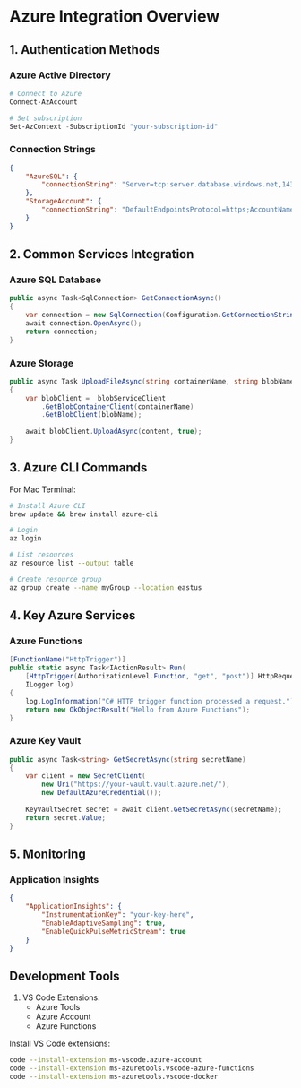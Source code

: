 # Azure Integration Overview

## 1. Authentication Methods

### Azure Active Directory
````powershell
# Connect to Azure
Connect-AzAccount

# Set subscription
Set-AzContext -SubscriptionId "your-subscription-id"
````

### Connection Strings
````json
{
    "AzureSQL": {
        "connectionString": "Server=tcp:server.database.windows.net,1433;Database=mydb;Authentication=Active Directory Default"
    },
    "StorageAccount": {
        "connectionString": "DefaultEndpointsProtocol=https;AccountName=myaccount;AccountKey=key;EndpointSuffix=core.windows.net"
    }
}
````

## 2. Common Services Integration

### Azure SQL Database
````csharp
public async Task<SqlConnection> GetConnectionAsync()
{
    var connection = new SqlConnection(Configuration.GetConnectionString("AzureSQL"));
    await connection.OpenAsync();
    return connection;
}
````

### Azure Storage
````csharp
public async Task UploadFileAsync(string containerName, string blobName, Stream content)
{
    var blobClient = _blobServiceClient
        .GetBlobContainerClient(containerName)
        .GetBlobClient(blobName);
    
    await blobClient.UploadAsync(content, true);
}
````

## 3. Azure CLI Commands

For Mac Terminal:
````bash
# Install Azure CLI
brew update && brew install azure-cli

# Login
az login

# List resources
az resource list --output table

# Create resource group
az group create --name myGroup --location eastus
````

## 4. Key Azure Services

### Azure Functions
````csharp
[FunctionName("HttpTrigger")]
public static async Task<IActionResult> Run(
    [HttpTrigger(AuthorizationLevel.Function, "get", "post")] HttpRequest req,
    ILogger log)
{
    log.LogInformation("C# HTTP trigger function processed a request.");
    return new OkObjectResult("Hello from Azure Functions");
}
````

### Azure Key Vault
````csharp
public async Task<string> GetSecretAsync(string secretName)
{
    var client = new SecretClient(
        new Uri("https://your-vault.vault.azure.net/"), 
        new DefaultAzureCredential());
    
    KeyVaultSecret secret = await client.GetSecretAsync(secretName);
    return secret.Value;
}
````

## 5. Monitoring

### Application Insights
````json
{
    "ApplicationInsights": {
        "InstrumentationKey": "your-key-here",
        "EnableAdaptiveSampling": true,
        "EnableQuickPulseMetricStream": true
    }
}
````

## Development Tools
1. VS Code Extensions:
   - Azure Tools
   - Azure Account
   - Azure Functions

Install VS Code extensions:
````bash
code --install-extension ms-vscode.azure-account
code --install-extension ms-azuretools.vscode-azure-functions
code --install-extension ms-azuretools.vscode-docker
````
